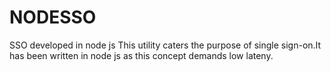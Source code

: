 # NODESSO
SSO developed in node js
This utility caters the purpose of single sign-on.It has been written in node js as this concept demands low lateny.
